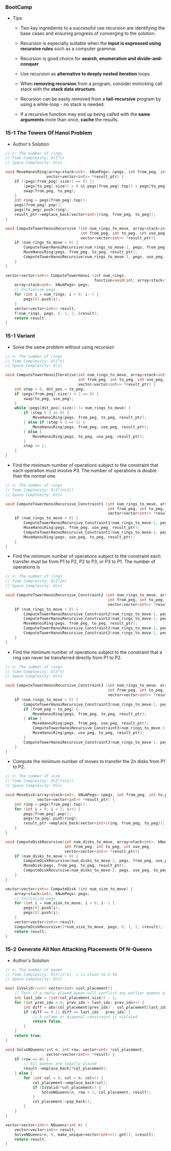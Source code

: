 ### BootCamp

* Tips

  * Two key ingredients to a successful use recursion are identifying the base cases and ensuring progress of converging to the solution.
  * Recursion is especially suitable when the **input is expressed using recursive rules** such as a computer grammar.

  * Recursion is good choice for **search, enumeration and divide-and-conquer**

  * Use recursion as **alternative to deeply nested iteration** loops

  * When **removing recursion** from a program, consider mimicking call stack with the **stack data structure**.

  * Recursion can be easily removed from a **tail-recursive** program by using a while-loop - no stack is needed.

  * If a recursive function may end up being called with the **same arguments** more than once, **cache** the results.

### 15-1 The Towers Of Hanoi Problem

* Author's Solution

```cpp
// n: The number of rings
// Time Complexity: O(2^n)
// Space Complexity: O(n)

void MoveHanoiRing(array<stack<int>, kNumPegs> &pegs, int from_peg, int to_peg,
                  vector<vector<int>> *result_ptr) {
    if ((pegs[from_peg].size() == 0) ||
        (pegs[to_peg].size() > 0 && pegs[from_peg].top() > pegs[to_peg].top())) {
        swap(from_peg, to_peg);
    }
    int ring = pegs[from_peg].top();
    pegs[from_peg].pop();
    pegs[to_peg].push(ring);
    result_ptr->emplace_back(vector<int>{ring, from_peg, to_peg});
}

void ComputeTowerHanoiRecursive (int num_rings_to_move, array<stack<int>, kNumPegs> &pegs,
                                 int from_peg, int to_peg, int use_peg,
                                 vector<vector<int>> *result_ptr){
    if (num_rings_to_move > 0) {
        ComputeTowerHanoiRecursive(num_rings_to_move-1, pegs, from_peg, use_peg, to_peg, result_ptr);
        MoveHanoiRing(pegs, from_peg, to_peg, result_ptr);
        ComputeTowerHanoiRecursive(num_rings_to_move-1, pegs, use_peg, to_peg, from_peg, result_ptr);
    }
}

vector<vector<int>> ComputeTowerHanoi (int num_rings,
                                       function<void(int, array<stack<int>, kNumPegs>&, int, int, int, vector<vector<int>>*)> f) {
    array<stack<int>, kNumPegs> pegs;
    // Initialize pegs
    for (int i = num_rings; i > 0; i--) {
        pegs[0].push(i);
    }
    vector<vector<int>> result;
    f(num_rings, pegs, 0, 1, 2, &result);
    return result;
}
```

### 15-1 Variant

* Solve the same problem without using recursion

```cpp
// n: The number of rings
// Time Complexity: O(2^n)
// Space Complexity: O(1)

void ComputeTowerHanoiIterative(int num_rings_to_move, array<stack<int>, kNumPegs> &pegs,
                                int from_peg, int to_peg, int use_peg,
                                vector<vector<int>> *result_ptr) {
    int step = 0, dst_pos = to_peg;
    if (pegs[from_peg].size() % 2 == 0) {
        swap(to_peg, use_peg);
    }
    while (pegs[dst_pos].size() != num_rings_to_move) {
        if (step % 3 == 0) {
            MoveHanoiRing(pegs, from_peg, to_peg, result_ptr);
        } else if (step % 3 == 1) {
            MoveHanoiRing(pegs, from_peg, use_peg, result_ptr);
        } else {
            MoveHanoiRing(pegs, to_peg, use_peg, result_ptr);
        }
        step += 1;
    }
}
```

* Find the minimum number of operations subject to the constraint that each operation must involve P3. The number of operations is double than the normal one.

```cpp
// n: The number of rings
// Time Complexity: O(2^(n+1))
// Space Complexity: O(n)

void ComputeTowerHanoiRecursive_Constraint1 (int num_rings_to_move, array<stack<int>, kNumPegs> &pegs,
                                             int from_peg, int to_peg, int use_peg,
                                             vector<vector<int>> *result_ptr){
    if (num_rings_to_move > 0) {
        ComputeTowerHanoiRecursive_Constraint1(num_rings_to_move-1, pegs, from_peg, to_peg, use_peg, result_ptr);
        MoveHanoiRing(pegs, from_peg, use_peg, result_ptr);
        ComputeTowerHanoiRecursive_Constraint1(num_rings_to_move-1, pegs, to_peg, from_peg, use_peg, result_ptr);
        MoveHanoiRing(pegs, use_peg, to_peg, result_ptr);
    }
}
```

* Find the minimum number of operations subject to the constraint each transfer must be from P1 to P2, P2 to P3, or P3 to P1. The number of operations is 

```cpp
// n: The number of rings
// Time Complexity: O(2^2n)
// Space Complexity: O(n)

void ComputeTowerHanoiRecursive_Constraint2 (int num_rings_to_move, array<stack<int>, kNumPegs> &pegs,
                                             int from_peg, int to_peg, int use_peg,
                                             vector<vector<int>> *result_ptr){
    if (num_rings_to_move > 0) {
        ComputeTowerHanoiRecursive_Constraint2(num_rings_to_move-1, pegs, from_peg, to_peg, use_peg, result_ptr);
        ComputeTowerHanoiRecursive_Constraint2(num_rings_to_move-1, pegs, to_peg, use_peg, from_peg, result_ptr);
        MoveHanoiRing(pegs, from_peg, to_peg, result_ptr);
        ComputeTowerHanoiRecursive_Constraint2(num_rings_to_move-1, pegs, use_peg, from_peg, to_peg, result_ptr);
        ComputeTowerHanoiRecursive_Constraint2(num_rings_to_move-1, pegs, from_peg, to_peg, use_peg, result_ptr);
    }
}
```

* Find the minimum number of operations subject to the constraint that a ring can never be transferred directly from P1 to P2.

```cpp
// n: The number of rings
// Time Complexity: O(3^n)
// Space Complexity: O(n)

void ComputeTowerHanoiRecursive_Constraint3 (int num_rings_to_move, array<stack<int>, kNumPegs> &pegs,
                                             int from_peg, int to_peg, int use_peg,
                                             vector<vector<int>> *result_ptr){
    if (num_rings_to_move > 0) {
        ComputeTowerHanoiRecursive_Constraint3(num_rings_to_move-1, pegs, from_peg, to_peg, use_peg, result_ptr);
        if (from_peg > to_peg) {
            MoveHanoiRing(pegs, from_peg, to_peg, result_ptr);
        } else {
            MoveHanoiRing(pegs, from_peg, use_peg, result_ptr);
            ComputeTowerHanoiRecursive_Constraint3(num_rings_to_move-1, pegs, to_peg, from_peg, use_peg, result_ptr);
            MoveHanoiRing(pegs, use_peg, to_peg, result_ptr);
        }
        ComputeTowerHanoiRecursive_Constraint3(num_rings_to_move-1, pegs, from_peg, to_peg, use_peg, result_ptr);
    }
}
```

* Compute the minimum number of moves to transfer the 2n disks from P1 to P2.

```cpp
// n: The number of size
// Time Complexity: O(2^(n+1))
// Space Complexity: O(n)

void MoveDisk(array<stack<int>, kNumPegs> &pegs, int from_peg, int to_peg,
              vector<vector<int>> *result_ptr) {
    int ring = pegs[from_peg].top();
    for (int i = 0; i < 2; i++) {
        pegs[from_peg].pop();
        pegs[to_peg].push(ring);
        result_ptr->emplace_back(vector<int>{ring, from_peg, to_peg});
    }
}

void ComputeDiskRecursive(int num_disks_to_move, array<stack<int>, kNumPegs> &pegs,
                          int from_peg, int to_peg, int use_peg,
                          vector<vector<int>> *result_ptr){
    if (num_disks_to_move > 0) {
        ComputeDiskRecursive(num_disks_to_move-2, pegs, from_peg, use_peg, to_peg, result_ptr);
        MoveDisk(pegs, from_peg, to_peg, result_ptr);
        ComputeDiskRecursive(num_disks_to_move-2, pegs, use_peg, to_peg, from_peg, result_ptr);
    }
}

vector<vector<int>> ComputeDisk (int num_size_to_move) {
    array<stack<int>, kNumPegs> pegs;
    // Initialize pegs
    for (int i = num_size_to_move; i > 0; i--) {
        pegs[0].push(i);
        pegs[0].push(i);
    }
    vector<vector<int>> result;
    ComputeDiskRecursive(2*num_size_to_move, pegs, 0, 1, 2, &result);
    return result;
}
```

### 15-2 Generate All Non Attacking Placements Of N-Queens

* Author's Solution

```cpp
// n: The number of queen
// Time Complexity: O(n!/c^n), c is close to 2.54
// Space Complexity: O(n)

bool IsValid(const vector<int> &col_placement){
    // Test if a newly placed queen will conflict any earlier queens placed before.
    int last_idx = (int)col_placement.size() - 1;
    for (int prev_idx = 0; prev_idx < last_idx; prev_idx++) {
        int diff = abs(col_placement[prev_idx] - col_placement[last_idx]);
        if (diff == 0 || diff == last_idx - prev_idx) {
            // A column or diagonal constraint is violated
            return false;
        }
    }
    return true;
}

void SolveNQueens(int n, int row, vector<int> *col_placement,
                  vector<vector<int>> *result) {
    if (row == n) {
        // All queens are legally placed
        result->emplace_back(*col_placement);
    } else {
        for (int col = 0; col < n; col++) {
            col_placement->emplace_back(col);
            if (IsValid(*col_placement)) {
                SolveNQueens(n, row + 1, col_placement, result);
            }
            col_placement->pop_back();
        }
    }
}

vector<vector<int>> NQueens(int n) {
    vector<vector<int>> result;
    SolveNQueens(n, 0, make_unique<vector<int>>().get(), &result);
    return result;
}
```



